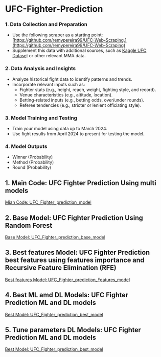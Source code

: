 # UFC-Fighter-Prediction

### 1. Data Collection and Preparation
  - Use the following scraper as a starting point: [https://github.com/remypereira99/UFC-Web-Scraping.](https://github.com/remypereira99/UFC-Web-Scraping)
  - Supplement this data with additional sources, such as [Kaggle UFC Datase](https://www.kaggle.com/datasets/mdabbert/ultimate-ufc-dataset)t or other relevant MMA data.
### 2. Data Analysis and Insights
  - Analyze historical fight data to identify patterns and trends.
  - Incorporate relevant inputs such as:
    - Fighter stats (e.g., height, reach, weight, fighting style, and record).
    - Venue characteristics (e.g., altitude, location).
    - Betting-related inputs (e.g., betting odds, over/under rounds).
    - Referee tendencies (e.g., stricter or lenient officiating style).
### 3. Model Training and Testing
  - Train your model using data up to March 2024.
  - Use fight results from April 2024 to present for testing the model.
### 4. Model Outputs
  - Winner (Probability)
  - Method (Probability)
  - Round (Probability)

## 1. Main Code: UFC Fighter Prediction Using multi models

[Mian Code: UFC_Fighter_prediction_model](All/UFC_Fighter_prediction_model.ipynb)

## 2. Base Model: UFC Fighter Prediction Using Random Forest

[Base Model: UFC_Fighter_prediction_base_model](UFC_Fighter_prediction_base_model.ipynb)

## 3. Best features Model: UFC Fighter Prediction best features using features importance and Recursive Feature Elimination (RFE)

[Best features Model: UFC_Fighter_prediction_Features_model](UFC_Fighter_prediction_Features.ipynb)

## 4. Best ML amd DL Models: UFC Fighter Prediction ML and DL models

[Best Model: UFC_Fighter_prediction_best_model](UFC_Fighter_prediction_best_model.ipynb)

## 5. Tune parameters DL Models: UFC Fighter Prediction ML and DL models

[Best Model: UFC_Fighter_prediction_best_model](UFC_Fighter_prediction_best_model.ipynb)


